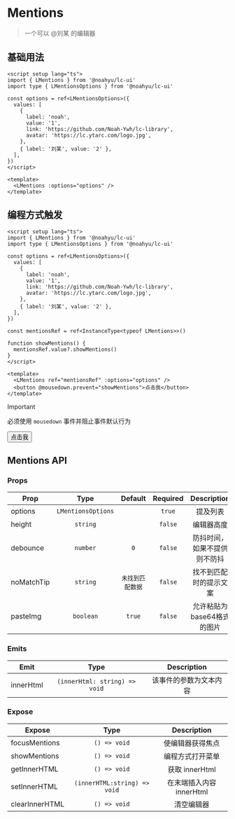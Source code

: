 <script setup>
import { ref } from 'vue'
import { LMentions } from '@noahyu/lc-ui'

const options = ref({
  values: [
    {
      label: 'noah',
      value: '1',
      link: 'https://github.com/Noah-Ywh/lc-library',
      avatar: 'https://lc.ytarc.com/logo.jpg',
    },
    { label: '刘某', value: '2' },
  ],
})
const mentionsRef = ref(null)

function showMentions() {
  mentionsRef.value?.showMentions()
}
</script>

# Mentions

> 一个可以 @刘某 的编辑器

## 基础用法

```vue
<script setup lang="ts">
import { LMentions } from '@noahyu/lc-ui'
import type { LMentionsOptions } from '@noahyu/lc-ui'

const options = ref<LMentionsOptions>({
  values: [
    {
      label: 'noah',
      value: '1',
      link: 'https://github.com/Noah-Ywh/lc-library',
      avatar: 'https://lc.ytarc.com/logo.jpg',
    },
    { label: '刘某', value: '2' },
  ],
})
</script>

<template>
  <LMentions :options="options" />
</template>
```

<Preview>
 <LMentions :options="options" />
</Preview>

## 编程方式触发

```vue
<script setup lang="ts">
import { LMentions } from '@noahyu/lc-ui'
import type { LMentionsOptions } from '@noahyu/lc-ui'

const options = ref<LMentionsOptions>({
  values: [
    {
      label: 'noah',
      value: '1',
      link: 'https://github.com/Noah-Ywh/lc-library',
      avatar: 'https://lc.ytarc.com/logo.jpg',
    },
    { label: '刘某', value: '2' },
  ],
})

const mentionsRef = ref<InstanceType<typeof LMentions>>()

function showMentions() {
  mentionsRef.value?.showMentions()
}
</script>

<template>
  <LMentions ref="mentionsRef" :options="options" />
  <button @mousedown.prevent="showMentions">点击我</button>
</template>
```

> [!IMPORTANT]
> 必须使用 `mousedown` 事件并阻止事件默认行为

<Preview>
  <LMentions ref="mentionsRef" :options="options" />
  <button @mousedown.prevent="showMentions">点击我</button>
</Preview>

## Mentions API

### Props

| Prop       |        Type        |     Default      | Required |         Description          |
| ---------- | :----------------: | :--------------: | :------: | :--------------------------: |
| options    | `LMentionsOptions` |                  |  `true`  |           提及列表           |
| height     |      `string`      |                  | `false`  |          编辑器高度          |
| debounce   |      `number`      |       `0`        | `false`  | 防抖时间，如果不提供则不防抖 |
| noMatchTip |      `string`      | `未找到匹配数据` | `false`  |    找不到匹配时的提示文案    |
| pasteImg   |     `boolean`      |      `true`      | `false`  |  允许粘贴为base64格式的图片  |

### Emits

| Emit      |             Type              |      Description       |
| --------- | :---------------------------: | :--------------------: |
| innerHtml | `(innerHtml: string) => void` | 该事件的参数为文本内容 |

### Expose

| Expose         |             Type             |       Description        |
| -------------- | :--------------------------: | :----------------------: |
| focusMentions  |         `() => void`         |     使编辑器获得焦点     |
| showMentions   |         `() => void`         |     编程方式打开菜单     |
| getInnerHTML   |         `() => void`         |      获取 innerHtml      |
| setInnerHTML   | `(innerHTML:string) => void` | 在末端插入内容 innerHtml |
| clearInnerHTML |         `() => void`         |        清空编辑器        |

